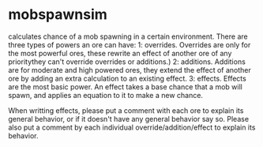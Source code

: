 # mobspawnsim
calculates chance of a mob spawning in a certain environment.
There are three types of powers an ore can have:
1: overrides.
Overrides are only for the most powerful ores, these rewrite an effect of another ore of any prioritythey can't override overrides or additions.)
2: additions.
Additions are for moderate and high powered ores, they extend the effect of another ore by adding an extra calculation to an existing effect.
3: effects.
Effects are the most basic power. An effect takes a base chance that a mob will spawn, and applies an equation to it to make a new chance.

When writting effects, please put a comment with each ore to explain its general behavior, or if it doesn't have any general behavior say so.
Please also put a comment by each individual override/addition/effect to explain its behavior.
